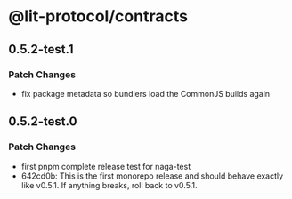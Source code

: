 # @lit-protocol/contracts

## 0.5.2-test.1

### Patch Changes

- fix package metadata so bundlers load the CommonJS builds again

## 0.5.2-test.0

### Patch Changes

- first pnpm complete release test for naga-test
- 642cd0b: This is the first monorepo release and should behave exactly like v0.5.1. If anything breaks, roll back to v0.5.1.
